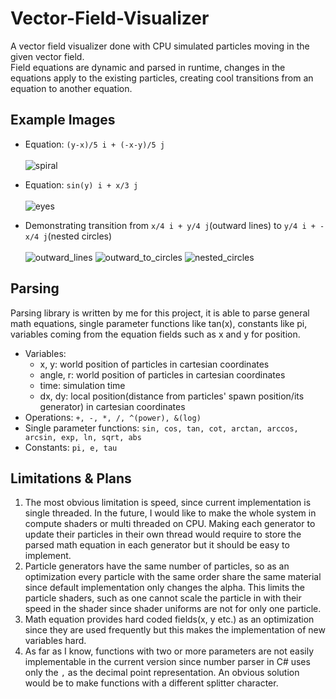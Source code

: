 # Vector-Field-Visualizer
A vector field visualizer done with CPU simulated particles moving in the given vector field. 
<br />
Field equations are dynamic and parsed in runtime, changes in the equations apply to the existing particles, creating cool transitions from an equation to another equation.
## Example Images
- Equation: `(y-x)/5 i + (-x-y)/5 j`
<br /><br />
  ![spiral](https://user-images.githubusercontent.com/13199909/163495814-6f5d8245-b32f-4f4f-b49c-caa41381ba76.jpg)
- Equation: `sin(y) i + x/3 j`
<br /><br />
  ![eyes](https://user-images.githubusercontent.com/13199909/163496105-e1efa603-9977-43e7-8ba9-86b5cd545c86.jpg)

- Demonstrating transition from `x/4 i + y/4 j`(outward lines) to `y/4 i + -x/4 j`(nested circles)
<br /><br />
![outward_lines](https://user-images.githubusercontent.com/13199909/163496378-5d69aa1c-346f-4a00-ac9a-f975e03a874d.jpg)
![outward_to_circles](https://user-images.githubusercontent.com/13199909/163496358-7567c7a7-95b9-43bb-9af5-544004da14a5.jpg)
![nested_circles](https://user-images.githubusercontent.com/13199909/163496391-986c0c0e-6565-4312-a57f-2f26e9dfdd38.jpg)

## Parsing
Parsing library is written by me for this project, it is able to parse general math equations, single parameter functions like tan(x), constants like pi, variables coming from the equation fields such as x and y for position.
<br />
- Variables: 
  - x, y: world position of particles in cartesian coordinates
  - angle, r: world position of particles in cartesian coordinates
  - time: simulation time
  - dx, dy: local position(distance from particles' spawn position/its generator) in cartesian coordinates
- Operations: `+, -, *, /, ^(power), &(log)`
- Single parameter functions: `sin, cos, tan, cot, arctan, arccos, arcsin, exp, ln, sqrt, abs`
- Constants: `pi, e, tau`

## Limitations & Plans
1. The most obvious limitation is speed, since current implementation is single threaded. In the future, I would like to make the whole system in compute shaders or multi threaded on CPU. Making each generator to update their particles in their own thread would require to store the parsed math equation in each generator but it should be easy to implement.
2. Particle generators have the same number of particles, so as an optimization every particle with the same order share the same material since default implementation only changes the alpha.
This limits the particle shaders, such as one cannot scale the particle in with their speed in the shader since shader uniforms are not for only one particle.
3. Math equation provides hard coded fields(x, y etc.) as an optimization since they are used frequently but this makes the implementation of new variables hard.
4. As far as I know, functions with two or more parameters are not easily implementable in the current version since number parser in C# uses only the `,` as the decimal point representation. An obvious solution would be to make functions with a different splitter character.
